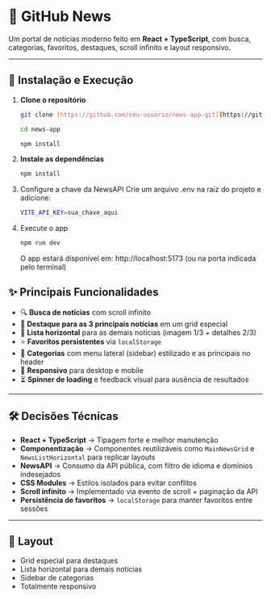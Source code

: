 # 📰 GitHub News

Um portal de notícias moderno feito em **React + TypeScript**, com busca, categorias, favoritos, destaques, scroll infinito e layout responsivo.

---

## 🚀 Instalação e Execução

1. **Clone o repositório**

   ```bash
   git clone [https://github.com/seu-usuario/news-app.git](https://github.com/LeonardoFMiranda/news-app-web.git)
   ```
   ```bash
   cd news-app
   ```
   ```bash
   npm install
   ```
   
3. **Instale as dependências**
   ```bash
   npm install
   ```

5. Configure a chave da NewsAPI
   Crie um arquivo .env na raiz do projeto e adicione:
   ```bash
   VITE_API_KEY=sua_chave_aqui
   ```

7. Execute o app
   ```bash
   npm run dev
   ```
   O app estará disponível em:
   http://localhost:5173 (ou na porta indicada pelo terminal)

## ✨ Principais Funcionalidades

- 🔍 **Busca de notícias** com scroll infinito  
- 📰 **Destaque para as 3 principais notícias** em um grid especial  
- 📑 **Lista horizontal** para as demais notícias (imagem 1/3 + detalhes 2/3)  
- ⭐ **Favoritos persistentes** via `localStorage`  
- 📂 **Categorias** com menu lateral (sidebar) estilizado e as principais no header 
- 📱 **Responsivo** para desktop e mobile  
- ⏳ **Spinner de loading** e feedback visual para ausência de resultados  

---

## 🛠️ Decisões Técnicas

- **React + TypeScript** → Tipagem forte e melhor manutenção  
- **Componentização** → Componentes reutilizáveis como `MainNewsGrid` e `NewsListHorizontal` para replicar layouts  
- **NewsAPI** → Consumo da API pública, com filtro de idioma e domínios indesejados  
- **CSS Modules** → Estilos isolados para evitar conflitos  
- **Scroll infinito** → Implementado via evento de scroll + paginação da API  
- **Persistência de favoritos** → `localStorage` para manter favoritos entre sessões  

---

## 📸 Layout

- Grid especial para destaques  
- Lista horizontal para demais notícias  
- Sidebar de categorias  
- Totalmente responsivo  
